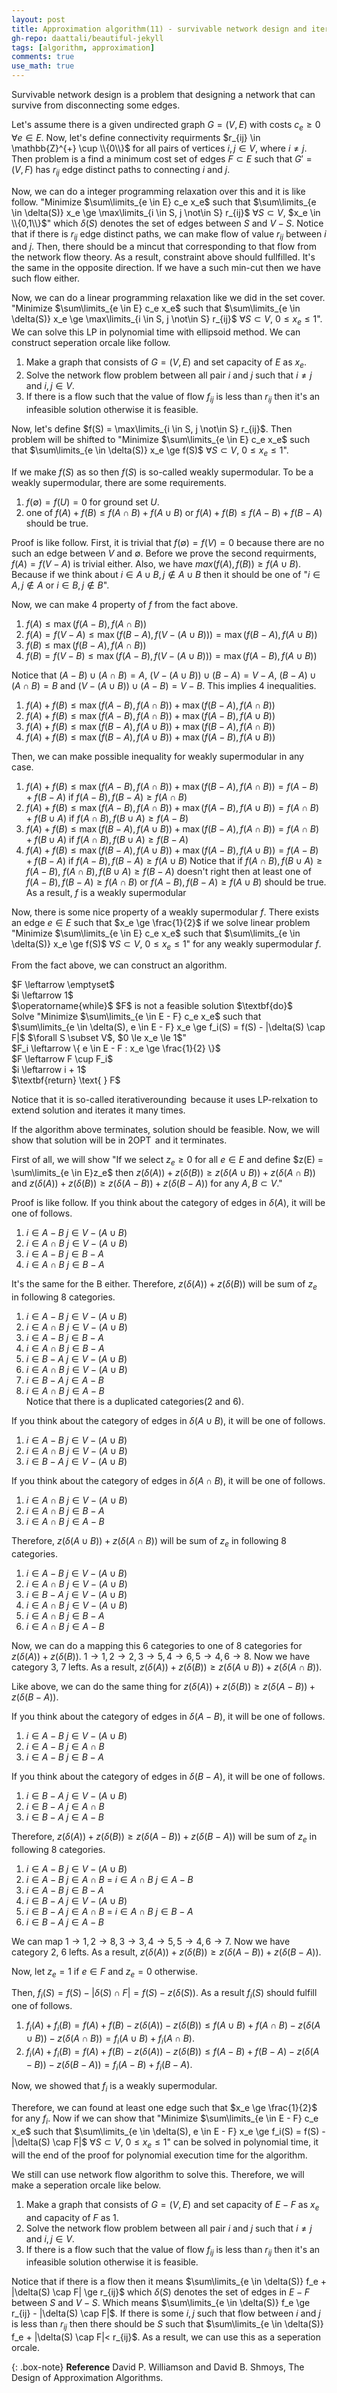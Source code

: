 ```yaml
---
layout: post
title: Approximation algorithm(11) - survivable network design and iterated rounding
gh-repo: daattali/beautiful-jekyll
tags: [algorithm, approximation]
comments: true
use_math: true
---
```


Survivable network design is a problem that designing a network that can survive from disconnecting some edges.

Let's assume there is a given undirected graph $G = (V,E)$ with costs $c_e \ge 0$ $\forall e \in E$.
Now, let's define connectivity requirments $r_{ij} \in \mathbb{Z}^{+} \cup \\{0\\}$ for all pairs of vertices $i,j \in V$, where $i \neq j$.
Then problem is a find a minimum cost set of edges $F \subset E$ such that $G' = (V,F)$ has $r_{ij}$ edge distinct paths to connecting $i$ and $j$.

Now, we can do a integer programming relaxation over this and it is like follow.
"Minimize $\sum\limits_{e \in E} c_e x_e$ such that $\sum\limits_{e \in \delta(S)} x_e \ge \max\limits_{i \in S, j \not\in S} r_{ij}$ $\forall S \subset V$, $x_e \in \\{0,1\\}$" which $\delta(S)$ denotes the set of edges between $S$ and $V - S$.
Notice that if there is $r_{ij}$ edge distinct paths, we can make flow of value $r_{ij}$ between $i$ and $j$.
Then, there should be a mincut that corresponding to that flow from the network flow theory.
As a result, constraint above should fullfilled.
It's the same in the opposite direction.
If we have a such min-cut then we have such flow either.

Now, we can do a linear programming relaxation like we did in the set cover.
"Minimize $\sum\limits_{e \in E} c_e x_e$ such that $\sum\limits_{e \in \delta(S)} x_e \ge \max\limits_{i \in S, j \not\in S} r_{ij}$ $\forall S \subset V$, $0 \le x_e \le 1$".
We can solve this LP in polynomial time with ellipsoid method.
We can construct seperation orcale like follow.
1. Make a graph that consists of $G = (V,E)$ and set capacity of $E$ as $x_e$.
2. Solve the network flow problem between all pair $i$ and $j$ such that $i \neq j$ and $i,j \in V$.
3. If there is a flow such that the value of flow $f_{ij}$ is less than $r_{ij}$ then it's an infeasible solution otherwise it is feasible.

Now, let's define $f(S) = \max\limits_{i \in S, j \not\in S} r_{ij}$.
Then problem will be shifted to "Minimize $\sum\limits_{e \in E} c_e x_e$ such that $\sum\limits_{e \in \delta(S)} x_e \ge f(S)$ $\forall S \subset V$, $0 \le x_e \le 1$".

If we make $f(S)$ as so then $f(S)$ is so-called weakly supermodular.
To be a weakly supermodular, there are some requirements.
1. $f(\emptyset) = f(U) = 0$ for ground set $U$.
2. one of $f(A) + f(B) \le f(A \cap B) + f(A \cup B)$ or $f(A) + f(B) \le f(A - B) + f(B - A)$ should be true.

Proof is like follow.
First, it is trivial that $f(\emptyset) = f(V) = 0$ because there are no such an edge between $V$ and $\emptyset$.
Before we prove the second requirments, $f(A) = f(V - A)$ is trivial either.
Also, we have $max(f(A), f(B)) \ge f(A \cup B)$.
Because if we think about $i \in A \cup B, j \not\in A \cup B$ then it should be one of "$i \in A, j \not\in A$ or $i \in B, j \not\in B$".

Now, we can make 4 property of $f$ from the fact above.

1. $f(A) \le \max(f(A - B), f(A \cap B))$
2. $f(A) = f(V - A) \le \max(f(B - A), f(V - (A \cup B))) = \max(f(B - A), f(A \cup B))$
3. $f(B) \le \max(f(B - A), f(A \cap B))$
4. $f(B) = f(V - B) \le \max(f(A - B), f(V - (A \cup B))) = \max(f(A - B), f(A \cup B))$

Notice that $(A - B) \cup (A \cap B) = A$, $(V - (A \cup B)) \cup (B - A) = V - A$, $(B - A) \cup (A \cap B) = B$ and $(V - (A \cup B)) \cup (A - B) = V - B$.
This implies 4 inequalities.
1. $f(A) + f(B) \le \max(f(A - B), f(A \cap B)) + \max(f(B - A), f(A \cap B))$
2. $f(A) + f(B) \le \max(f(A - B), f(A \cap B)) + \max(f(A - B), f(A \cup B))$
3. $f(A) + f(B) \le \max(f(B - A), f(A \cup B)) + \max(f(B - A), f(A \cap B))$
4. $f(A) + f(B) \le \max(f(B - A), f(A \cup B)) + \max(f(A - B), f(A \cup B))$

Then, we can make possible inequality for weakly supermodular in any case.
1. $f(A) + f(B) \le \max(f(A - B), f(A \cap B)) + \max(f(B - A), f(A \cap B)) = f(A - B) + f(B - A)$ if $f(A - B), f(B - A) \ge f(A \cap B)$
2. $f(A) + f(B) \le \max(f(A - B), f(A \cap B)) + \max(f(A - B), f(A \cup B)) = f(A \cap B) + f(B \cup A)$ if $f(A \cap B), f(B \cup A) \ge f(A - B)$
3. $f(A) + f(B) \le \max(f(B - A), f(A \cup B)) + \max(f(B - A), f(A \cap B)) = f(A \cap B) + f(B \cup A)$ if $f(A \cap B), f(B \cup A) \ge f(B - A)$
4. $f(A) + f(B) \le \max(f(B - A), f(A \cup B)) + \max(f(A - B), f(A \cup B)) = f(A - B) + f(B - A)$ if $f(A - B), f(B - A) \ge f(A \cup B)$
Notice that if $f(A \cap B), f(B \cup A) \ge f(A - B)$, $f(A \cap B), f(B \cup A) \ge f(B - A)$ doesn't right then at least one of $f(A - B), f(B - A) \ge f(A \cap B)$ or $f(A - B), f(B - A) \ge f(A \cup B)$ should be true.
As a result, $f$ is a weakly supermodular

Now, there is some nice property of a weakly supermodular $f$.
There exists an edge $e \in E$ such that $x_e \ge \frac{1}{2}$ if we solve linear problem "Minimize $\sum\limits_{e \in E} c_e x_e$ such that $\sum\limits_{e \in \delta(S)} x_e \ge f(S)$ $\forall S \subset V$, $0 \le x_e \le 1$" for any weakly supermodular $f$.

From the fact above, we can construct an algorithm.

<div class="algorithm">
    $F \leftarrow \emptyset$<br>
    $i \leftarrow 1$<br>
    $\operatorname{while}$ $F$ is not a feasible solution $\textbf{do}$<br>
    <div class = "algorithm">
        Solve "Minimize $\sum\limits_{e \in E - F} c_e x_e$ such that $\sum\limits_{e \in \delta(S), e \in E - F} x_e \ge f_i(S) = f(S) - |\delta(S) \cap F|$ $\forall S \subset V$, $0 \le x_e \le 1$"<br>
        $F_i \leftarrow \{ e \in E - F : x_e \ge \frac{1}{2} \}$<br>
        $F \leftarrow F \cup F_i$<br>
        $i \leftarrow i + 1$
    </div>
    $\textbf{return} \text{ } F$
</div>

Notice that it is so-called $\operatorname{iterative rounding}$ because it uses LP-relxation to extend solution and iterates it many times.

If the algorithm above terminates, solution should be feasible.
Now, we will show that solution will be in $2\operatorname{OPT}$ and it terminates.

First of all, we will show "If we select $z_e \ge 0$ for all $e \in E$ and define $z(E) = \sum\limits_{e \in E}z_e$ then 
$z(\delta(A)) + z(\delta(B)) \ge z(\delta(A \cup B)) + z(\delta(A \cap B))$ and $z(\delta(A)) + z(\delta(B)) \ge z(\delta(A - B)) + z(\delta(B - A))$ for any $A, B \subset V$."

Proof is like follow.
If you think about the category of edges in $\delta(A)$, it will be one of follows.
1. $i \in A - B$ $j \in V - (A \cup B)$
2. $i \in A \cap B$ $j \in V - (A \cup B)$
3. $i \in A - B$ $j \in B - A$
4. $i \in A \cap B$ $j \in B - A$

It's the same for the B either.
Therefore, $z(\delta(A)) + z(\delta(B))$ will be sum of $z_e$ in following 8 categories.
1. $i \in A - B$ $j \in V - (A \cup B)$
2. $i \in A \cap B$ $j \in V - (A \cup B)$
3. $i \in A - B$ $j \in B - A$
4. $i \in A \cap B$ $j \in B - A$
5. $i \in B - A$ $j \in V - (A \cup B)$
6. $i \in A \cap B$ $j \in V - (A \cup B)$
7. $i \in B - A$ $j \in A - B$
8. $i \in A \cap B$ $j \in A - B$<br>
Notice that there is a duplicated categories(2 and 6).

If you think about the category of edges in $\delta(A \cup B)$, it will be one of follows.
1. $i \in A - B$ $j \in V - (A \cup B)$
2. $i \in A \cap B$ $j \in V - (A \cup B)$
3. $i \in B - A$ $j \in V - (A \cup B)$

If you think about the category of edges in $\delta(A \cap B)$, it will be one of follows.
1. $i \in A \cap B$ $j \in V - (A \cup B)$
2. $i \in A \cap B$ $j \in B - A$
3. $i \in A \cap B$ $j \in A - B$

Therefore, $z(\delta(A \cup B)) + z(\delta(A \cap B))$ will be sum of $z_e$ in following 8 categories.
1. $i \in A - B$ $j \in V - (A \cup B)$
2. $i \in A \cap B$ $j \in V - (A \cup B)$
3. $i \in B - A$ $j \in V - (A \cup B)$
4. $i \in A \cap B$ $j \in V - (A \cup B)$
5. $i \in A \cap B$ $j \in B - A$
6. $i \in A \cap B$ $j \in A - B$

Now, we can do a mapping this 6 categories to one of 8 categories for $z(\delta(A)) + z(\delta(B))$.
$1 \rightarrow 1, 2 \rightarrow 2, 3 \rightarrow 5, 4 \rightarrow 6, 5 \rightarrow 4, 6 \rightarrow 8.$
Now we have category 3, 7 lefts.
As a result, $z(\delta(A)) + z(\delta(B)) \ge z(\delta(A \cup B)) + z(\delta(A \cap B))$.

Like above, we can do the same thing for $z(\delta(A)) + z(\delta(B)) \ge z(\delta(A - B)) + z(\delta(B - A))$.

If you think about the category of edges in $\delta(A - B)$, it will be one of follows.
1. $i \in A - B$ $j \in V - (A \cup B)$
2. $i \in A - B$ $j \in A \cap B$
3. $i \in A - B$ $j \in B - A$

If you think about the category of edges in $\delta(B - A)$, it will be one of follows.
1. $i \in B - A$ $j \in V - (A \cup B)$
2. $i \in B - A$ $j \in A \cap B$
3. $i \in B - A$ $j \in A - B$

Therefore, $z(\delta(A)) + z(\delta(B)) \ge z(\delta(A - B)) + z(\delta(B - A))$ will be sum of $z_e$ in following 8 categories.
1. $i \in A - B$ $j \in V - (A \cup B)$
2. $i \in A - B$ $j \in A \cap B$ = $i \in A \cap B$ $j \in A - B$
3. $i \in A - B$ $j \in B - A$
4. $i \in B - A$ $j \in V - (A \cup B)$
5. $i \in B - A$ $j \in A \cap B$ = $i \in A \cap B$ $j \in B - A$
6. $i \in B - A$ $j \in A - B$

We can map $1 \rightarrow 1, 2 \rightarrow 8, 3 \rightarrow 3, 4 \rightarrow 5, 5 \rightarrow 4, 6 \rightarrow 7$.
Now we have category 2, 6 lefts.
As a result, $z(\delta(A)) + z(\delta(B)) \ge z(\delta(A - B)) + z(\delta(B - A))$.

Now, let $z_e = 1$ if $e \in F$ and $z_e = 0$ otherwise.

Then, $f_i(S) = f(S) - |\delta(S) \cap F| = f(S) - z(\delta(S))$.
As a result $f_i(S)$ should fulfill one of follows.
1. $f_i(A) + f_i(B) = f(A) + f(B) - z(\delta(A)) - z(\delta(B)) \le f(A \cup B) + f(A \cap B) - z(\delta(A \cup B)) - z(\delta(A \cap B)) = f_i(A \cup B) + f_i(A \cap B)$.
2. $f_i(A) + f_i(B) = f(A) + f(B) - z(\delta(A)) - z(\delta(B)) \le f(A - B) + f(B - A) - z(\delta(A - B)) - z(\delta(B - A)) = f_i(A - B) + f_i(B - A)$.

Now, we showed that $f_i$ is a weakly supermodular.

Therefore, we can found at least one edge such that $x_e \ge \frac{1}{2}$ for any $f_i$.
Now if we can show that "Minimize $\sum\limits_{e \in E - F} c_e x_e$ such that $\sum\limits_{e \in \delta(S), e \in E - F} x_e \ge f_i(S) = f(S) - |\delta(S) \cap F|$ $\forall S \subset V$, $0 \le x_e \le 1$" can be solved in polynomial time, it will the end of the proof for polynomial execution time for the algorithm.

We still can use network flow algorithm to solve this.
Therefore, we will make a seperation orcale like below.
1. Make a graph that consists of $G = (V,E)$ and set capacity of $E - F$ as $x_e$ and capacity of $F$ as 1.
2. Solve the network flow problem between all pair $i$ and $j$ such that $i \neq j$ and $i,j \in V$.
3. If there is a flow such that the value of flow $f_{ij}$ is less than $r_{ij}$ then it's an infeasible solution otherwise it is feasible.

Notice that if there is a flow then it means $\sum\limits_{e \in \delta(S)} f_e + |\delta(S) \cap F| \ge r_{ij}$ which $\delta(S)$ denotes the set of edges in $E - F$ between $S$ and $V - S$.
Which means $\sum\limits_{e \in \delta(S)} f_e \ge r_{ij} - |\delta(S) \cap F|$.
If there is some $i, j$ such that flow between $i$ and $j$ is less than $r_{ij}$ then there should be $S$ such that $\sum\limits_{e \in \delta(S)} f_e + |\delta(S) \cap F|< r_{ij}$.
As a result, we can use this as a seperation orcale.

{: .box-note}
**Reference** David P. Williamson and David B. Shmoys, The Design of Approximation Algorithms.